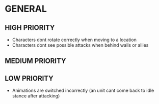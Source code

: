 # GENERAL

## HIGH PRIORITY

- Characters dont rotate correctly when moving to a location
- Characters dont see possible attacks when behind walls or allies

## MEDIUM PRIORITY

## LOW PRIORITY

- Animations are switched incorrectly (an unit cant come back to idle stance after attacking)
